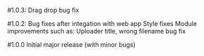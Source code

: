 #1.0.3: Drag drop bug fix

#1.0.2: Bug fixes after integation with web app
Style fixes
Module improvements such as: Uploader title, wrong filename bug fix

#1.0.0
Initial major release (with minor bugs)
